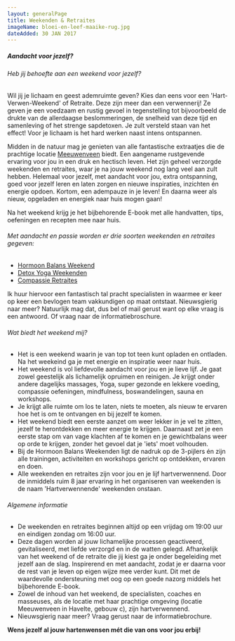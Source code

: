 ```yaml
---
layout: generalPage
title: Weekenden & Retraites
imageName: bloei-en-leef-maaike-rug.jpg
dateAdded: 30 JAN 2017
---
```

##### Aandacht voor jezelf?

###### Heb jij behoefte aan een weekend voor jezelf?
Wil jij je lichaam en geest ademruimte geven? Kies dan eens voor een 'Hart-Verwen-Weekend' of Retraite. Deze zijn meer dan een verwennerij! Ze geven je een voedzaam en rustig gevoel in tegenstelling tot bijvoorbeeld de drukte van de allerdaagse beslommeringen, de snelheid van deze tijd en samenleving of het strenge sapdetoxen. Je zult versteld staan van het effect! Voor je lichaam is het hard werken naast intens ontspannen.

Midden in de natuur mag je genieten van alle fantastische extraatjes die de prachtige locatie [Meeuwenveen] biedt. Een aangename rustgevende ervaring voor jou in een druk en hectisch leven. Het zijn geheel verzorgde weekenden en retraites, waar je na jouw weekend nog lang veel aan zult hebben. Helemaal voor jezelf, met aandacht voor jou, extra ontspanning, goed voor jezelf leren en laten zorgen en nieuwe inspiraties, inzichten én energie opdoen. Kortom, een adempauze in je leven! En daarna weer als nieuw, opgeladen en energiek naar huis mogen gaan!

Na het weekend krijg je het bijbehorende E-book met alle handvatten, tips, oefeningen en recepten mee naar huis.

###### Met aandacht en passie worden er drie soorten weekenden en retraites gegeven:

* [Hormoon Balans Weekend]
* [Detox Yoga Weekenden]
* [Compassie Retraites]

Ik huur hiervoor een fantastisch tal pracht specialisten in waarmee er keer op keer een bevlogen team vakkundigen op maat ontstaat.  Nieuwsgierig naar meer? Natuurlijk mag dat, dus bel of mail gerust want op elke vraag is een antwoord. Of vraag naar de informatiebroschure.

###### Wat biedt het weekend mij?

* Het is een weekend waarin je van top tot teen kunt opladen en ontladen. Na het weekeind ga je met energie en inspiratie weer naar huis.
* Het weekend is vol liefdevolle aandacht voor jou en je lieve lijf. Je gaat zowel geestelijk als lichamelijk opruimen en reinigen. Je krijgt onder andere dagelijks massages, Yoga, super gezonde en lekkere voeding, compassie oefeningen, mindfulness, boswandelingen, sauna en workshops.
* Je krijgt alle ruimte om los te laten, niets te moeten, als nieuw te ervaren hoe het is om te ontvangen en bij jezelf te komen.
* Het weekend biedt een eerste aanzet om weer lekker in je vel te zitten, jezelf te herontdekken en meer energie te krijgen. Daarnaast zet je een eerste stap om van vage klachten af te komen en je gewichtbalans weer op orde te krijgen, zonder het gevoel dat je 'iets' moet volhouden.
* Bij de Hormoon Balans Weekenden ligt de nadruk op de 3-pijlers én zijn alle trainingen, activiteiten en workshops gericht op ontdekken, ervaren en doen.
* Alle weekenden en retraites zijn voor jou en je lijf hartverwennend. Door de inmiddels ruim 8 jaar ervaring in het organiseren van weekenden is de naam 'Hartverwennende' weekenden onstaan.

###### Algemene informatie

* De weekenden en retraites beginnen altijd op een vrijdag om 19:00 uur en eindigen zondag om 16:00 uur.
* Deze dagen worden al jouw lichamelijke processen geactiveerd, gevitaliseerd, met liefde verzorgd en in de watten gelegd. Afhankelijk van het weekend of de retraite die jij kiest ga je onder begeleiding met jezelf aan de slag. Inspirerend en met aandacht, zodat je er daarna voor de rest van je leven op eigen wijze mee verder kunt. Dit met de waardevolle ondersteuning met oog op een goede nazorg middels het bijbehorende E-book.
* Zowel de inhoud van het weekend, de specialisten, coaches en masseuses, als de locatie met haar prachtige omgeving (locatie Meeuwenveen in Havelte, gebouw c), zijn hartverwennend.
* Nieuwsgierig naar meer? Vraag gerust naar de informatiebrochure.

**Wens jezelf al jouw hartenwensen mét die van ons voor jou erbij!**

[Meeuwenveen]: http://www.meeuwenveen.nl/
[Hormoon Balans Weekend]: {{site.baseurl}}/hormoon-balans-weekend
[Detox Yoga Weekenden]: {{site.baseurl}}/noginvullen
[Compassie Retraites]: {{site.baseurl}}/noginvullen
